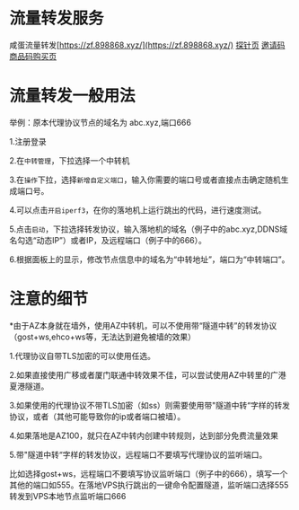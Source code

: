 # 流量转发服务

咸蛋流量转发[https://zf.898868.xyz/](https://zf.898868.xyz/)
[探针页](https://zf.898868.xyz/#/tz)
[邀请码商品码购买页](https://zf.898868.xyz/#/shop)


# 流量转发一般用法

举例：原本代理协议节点的域名为 abc.xyz,端口666

1.注册登录

2.在```中转管理```，下拉选择一个中转机

3.在```操作```下拉，选择```新增自定义端口```，输入你需要的端口号或者直接点击确定随机生成端口号。

4.可以点击```开启iperf3```，在你的落地机上运行跳出的代码，进行速度测试。

5.点击```启动```，下拉选择转发协议，输入落地机的域名（例子中的abc.xyz,DDNS域名勾选“动态IP”）或者IP，及远程端口（例子中的666）。

6.根据面板上的显示，修改节点信息中的域名为“中转地址”，端口为“中转端口”。

# 注意的细节

*由于AZ本身就在墙外，使用AZ中转机，可以不使用带“隧道中转”的转发协议（gost+ws,ehco+ws等，无法达到避免被墙的效果）

1.代理协议自带TLS加密的可以使用任选。

2.如果直接使用广移或者厦门联通中转效果不佳，可以尝试使用AZ中转里的广港夏港隧道。

3.如果使用的代理协议不带TLS加密（如ss）则需要使用带"隧道中转“字样的转发协议，或者<Badge text="（推荐）AZ中选择广港隧道，厦门隧道等" type="error" vertical="middle"/>（其他可能导致你的ip或者端口被墙）。

4.如果落地是AZ100，就只在AZ中转内创建中转规则，达到部分免费流量效果

5.带"隧道中转“字样的转发协议，远程端口不要填写代理协议的监听端口。

比如选择gost+ws，远程端口不要填写协议监听端口（例子中的666），填写一个其他的端口如555。在落地VPS执行跳出的一键命令配置隧道，监听端口选择555转发到VPS本地节点监听端口666
